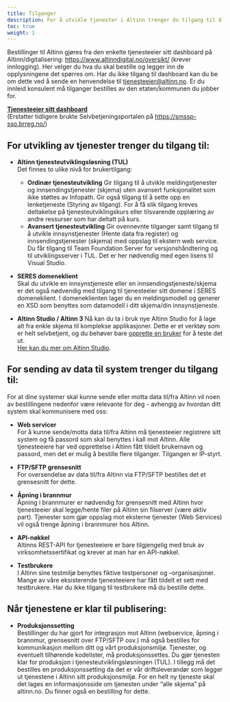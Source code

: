 ```yaml
---
title: Tilganger
description: For å utvikle tjenester i Altinn trenger du tilgang til Altinns verktøy og webløsninger.
toc: true
weight: 1
---
```


Bestillinger til Altinn gjøres fra den enkelte tjenesteeier sitt dashboard på Altinn/digitalisering: https://www.altinndigital.no/oversikt/ (krever innlogging). Her velger du hva du skal bestille og legger inn de opplysningene det spørres om. Har du ikke tilgang til dashboard kan du be om dette ved å sende en henvendelse til [tjenesteeier@altinn.no](tjenesteeier@altinn.no). Er du innleid konsulent må tilganger bestilles av den etaten/kommunen du jobber for.

**[Tjenesteeier sitt dashboard](https://www.altinndigital.no/oversikt/)**  
(Erstatter tidligere brukte Selvbetjeningsportalen på https://smssp-sso.brreg.no/)

## For utvikling av tjenester trenger du tilgang til:

- **Altinn tjenesteutviklingsløsning (TUL)**  
  Det finnes to ulike nivå for brukertilgang:
    - **Ordinær tjenesteutvikling**
      Gir tilgang til å utvikle meldingstjenester og innsendingstjenester (skjema) uten avansert funksjonalitet som ikke støttes av Infopath.
      Gir også tilgang til å sette opp en lenketjeneste (Styring av tilgang). For å få slik tilgang kreves deltakelse på tjenesteutviklingskurs
      eller tilsvarende opplæring av andre ressurser som har deltatt på kurs.
    - **Avansert tjenesteutvikling**
      Gir ovennevnte tilganger samt tilgang til å utvikle innsynstjenester (Hente data fra register) og innsendingstjenester (skjema) med oppslag til ekstern web service. Du får tilgang til Team Foundation Server for versjonshåndtering og til utviklingsserver i TUL. Det er her nødvendig med egen lisens til Visual Studio.

- **SERES domeneklient**  
  Skal du utvikle en innsynstjeneste eller en innsendingstjeneste/skjema er det også nødvendig med tilgang til tjenesteeier sitt domene i SERES domeneklient.
  I domeneklienten lager du en meldingsmodell og generer en XSD som benyttes som datamodell i ditt skjema/din innsynstjeneste.

- **Altinn Studio / Altinn 3**
  Nå kan du ta i bruk nye Altinn Studio for å lage alt fra enkle skjema til komplekse applikasjoner.
  Dette er et verktøy som er helt selvbetjent, og du behøver bare [opprette en bruker](../../altinn-studio/first-time-setup/) for å teste det ut.  
  [Her kan du mer om Altinn Studio](../../altinn-studio/).

## For sending av data til system trenger du tilgang til:
For at dine systemer skal kunne sende eller motta data til/fra Altinn vil noen av bestillingene nedenfor være relevante for deg - avhengig av hvordan ditt system skal kommunisere med oss:

- **Web servicer**<br>For å kunne sende/motta data til/fra Altinn må tjenesteeier registrere sitt system og få passord som skal benyttes i kall mot Altinn. Alle tjenesteeiere har ved opprettelse i Altinn fått tildelt brukernavn og passord, men det er mulig å bestille flere tilganger. Tilgangen er IP-styrt.

- **FTP/SFTP grensesnitt**<br>For oversendelse av data til/fra Altinn via FTP/SFTP bestilles det et grensesnitt for dette.

- **Åpning i brannmur**<br>Åpning i brannmurer er nødvendig for grensesnitt med Altinn hvor tjenesteeier skal legge/hente filer på Altinn sin filserver (være aktiv part). Tjenester som gjør oppslag mot eksterne tjenester (Web Services) vil også trenge åpning i brannmurer hos Altinn.

- **API-nøkkel**<br>Altinns REST-API for tjenesteeiere er bare tilgjengelig med bruk av virksomhetssertifikat og krever at man har en API-nøkkel.

- **Testbrukere**<br>I Altinn sine testmiljø benyttes fiktive testpersoner og –organisasjoner. Mange av våre eksisterende tjenesteeiere har fått tildelt et sett med testbrukere. Har du ikke tilgang til testbrukere må du bestille dette.

## Når tjenestene er klar til publisering:

- **Produksjonssetting**<br>Bestillinger du har gjort for integrasjon mot Altinn (webservice, åpning i brannmur, grensesnitt over FTP/SFTP osv.) må også bestilles for kommunikasjon mellom ditt og vårt produksjonsmiljø. Tjenester, og eventuelt tilhørende kodelister, må produksjonssettes. Du gjør tjenesten klar for produksjon i tjenesteutviklingsløsningen (TUL). I tillegg må det bestilles en produksjonssetting da det er vår driftsleverandør som legger ut tjenestene i Altinn sitt produksjonsmiljø. For en helt ny tjeneste skal det lages en informasjonsside om tjenesten under “alle skjema” på altinn.no. Du finner også en bestilling for dette.